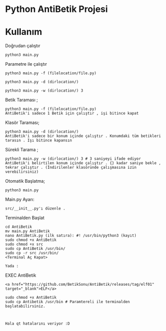 # Python AntiBetik Projesi

<h1>Kullanım</h1>

Doğrudan çalıştır

    python3 main.py 
    
Parametre ile çalıştır

    python3 main.py -f (filelocation/file.py)
    
    python3 main.py -d (dirlocation/)
    
    python3 main.py -w (dirlocation/) 3 


Betik Taraması ;

    python3 main.py -f (filelocation/file.py)
    AntiBetik'i sadece 1 Betik için çalıştır , işi bitince kapat
    
Klasör Taraması;

    python3 main.py -d (dirlocation/)
    AntiBetik'i sadece bir konum içinde çalıştır . Konumdaki tüm betikleri tarasın . Işı bitince kapansın
    
Sürekli Tarama ;

    python3 main.py -w (dirlocation/) 3 # 3 saniyeyi ifade ediyor
    AntiBetik'i belirtilen konum içinde çalıştır . {} kadar saniye bekle , tekrar çalıştır . (İndirilenler klasöründe çalışmasına izin verebilirsiniz)
    
Otomatik Başlatma;

    python3 main.py
    
Main.py Ayarı:

    src/__init__.py'ı düzenle . 
    

Terminalden Başlat

    cd AntiBetik
    mv main.py AntiBetik
    nano AntiBetik.py (ilk satıra): #! /usr/bin/python3 (kayıt)
    sudo chmod +x AntiBetik
    sudo chmod +x src
    sudo cp AntiBetik /usr/bin/
    sudo cp -r src /usr/bin/
    <Terminal Aç Kapat>
    
    Yada :
    
EXEC AntiBetik

    <a href="https://github.com/BetikSonu/AntiBetik/releases/tag/elf01" target="_blank">ELF</a>
    
    sudo chmod +x AntiBetik
    sudo cp Antibetik /usr/bin # Paramtereli ile terminalden başlatabilirsiniz.
    
    
    
    Hala qt hatalarını veriyor :D
    
    

    

